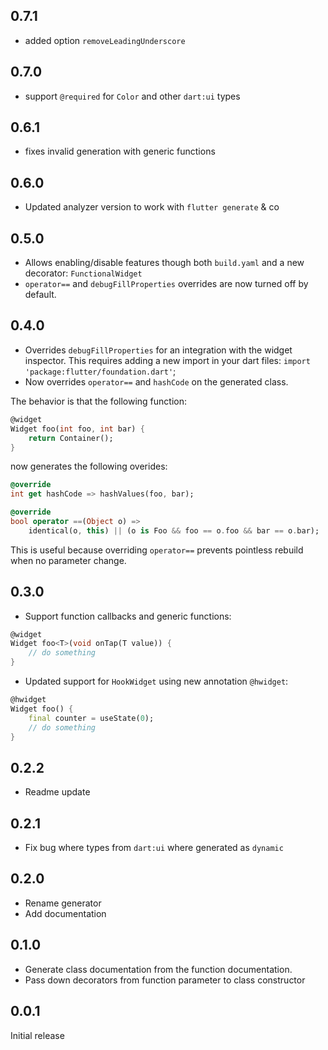 ## 0.7.1

- added option `removeLeadingUnderscore`

## 0.7.0

- support `@required` for `Color` and other `dart:ui` types

## 0.6.1

- fixes invalid generation with generic functions

## 0.6.0

- Updated analyzer version to work with `flutter generate` & co

## 0.5.0

- Allows enabling/disable features though both `build.yaml` and a new decorator: `FunctionalWidget`
- `operator==` and `debugFillProperties` overrides are now turned off by default.

## 0.4.0

- Overrides `debugFillProperties` for an integration with the widget inspector.
This requires adding a new import in your dart files:
`import 'package:flutter/foundation.dart'`;
- Now overrides `operator==` and `hashCode` on the generated class.

The behavior is that the following function:
```dart
@widget
Widget foo(int foo, int bar) {
    return Container();
}
```

now generates the following overides:

```dart
@override
int get hashCode => hashValues(foo, bar);

@override
bool operator ==(Object o) =>
    identical(o, this) || (o is Foo && foo == o.foo && bar == o.bar);
```

This is useful because overriding `operator==` prevents pointless rebuild when no parameter change.

## 0.3.0

-   Support function callbacks and generic functions:

```dart
@widget
Widget foo<T>(void onTap(T value)) {
    // do something
}
```

-   Updated support for `HookWidget` using new annotation `@hwidget`:

```dart
@hwidget
Widget foo() {
    final counter = useState(0);
    // do something
}
```

## 0.2.2

-   Readme update

## 0.2.1

-   Fix bug where types from `dart:ui` where generated as `dynamic`

## 0.2.0

-   Rename generator
-   Add documentation

## 0.1.0

-   Generate class documentation from the function documentation.
-   Pass down decorators from function parameter to class constructor

## 0.0.1

Initial release

